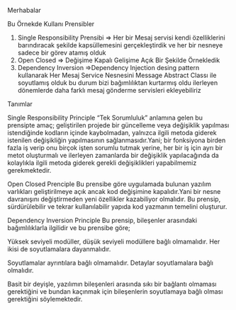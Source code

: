 
Merhabalar

Bu Örnekde Kullanı Prensibler

1. Single Responsibility Prensibi => Her bir Mesaj servisi kendi özelliklerini barındıracak şekilde kapsüllemesini gerçekleştirdik ve her bir nesneye sadece bir görev atamış olduk
2. Open Closed => Değişime Kapalı Gelişime Açık Bir Şekilde Örnekledik
3. Dependency Inversion =>Dependency Injection desing pattern kullanarak Her Mesaj Service Nesnesini Message Abstract Classı ile soyutlamış olduk bu durum bizi bağımlılıktan kurtarmış oldu ilerleyen dönemlerde daha farklı mesaj gönderme servisleri ekleyebiliriz 

Tanımlar


Single Responsibility Principle
“Tek Sorumluluk” anlamına gelen bu prensipte amaç; geliştirilen projede bir güncelleme veya değişiklik yapılması istendiğinde kodların içinde kaybolmadan, yalnızca ilgili metoda giderek istenilen değişikliğin yapılmasının sağlanmasıdır.Yani; bir fonksiyona birden fazla iş verip onu birçok işten sorumlu tutmak yerine, her bir iş için ayrı bir metot oluşturmalı ve ilerleyen zamanlarda bir değişiklik yapılacağında da kolaylıkla ilgili metoda giderek gerekli değişiklikleri yapabilmemiz gerekmektedir.

Open Closed Prenciple
Bu prensibe göre uygulamada bulunan yazılım varlıkları geliştirilmeye açık ancak kod değişimine kapalıdır.Yani bir nesne davranışını değiştirmeden yeni özellikler kazabiliyor olmalıdır. Bu prensip, sürdürülebilir ve tekrar kullanılabilir yapıda kod yazmanın temelini oluşturur.

Dependency Inversion Principle
Bu prensip, bileşenler arasındaki bağımlılıklarla ilgilidir ve bu prensibe göre;

Yüksek seviyeli modüller, düşük seviyeli modüllere bağlı olmamalıdır. Her ikisi de soyutlamalara dayanmalıdır.

Soyutlamalar ayrıntılara bağlı olmamalıdır. Detaylar soyutlamalara bağlı olmalıdır.

Basit bir deyişle, yazılımın bileşenleri arasında sıkı bir bağlantı olmaması gerektiğini ve bundan kaçınmak için bileşenlerin soyutlamaya bağlı olması gerektiğini söylemektedir.
